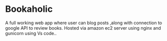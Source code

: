 # Bookaholic
A full working web app where user can blog posts ,along with connection to google API to review books. Hosted via amazon ec2 server using nginx and gunicorn using Vs code..
